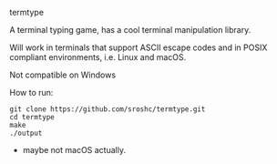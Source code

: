 termtype

A terminal typing game, has a cool terminal manipulation library.

Will work in terminals that support ASCII escape codes and in POSIX compliant environments, i.e. Linux and macOS.

Not compatible on Windows

How to run:

    git clone https://github.com/sroshc/termtype.git
    cd termtype
    make
    ./output


- maybe not macOS actually.
